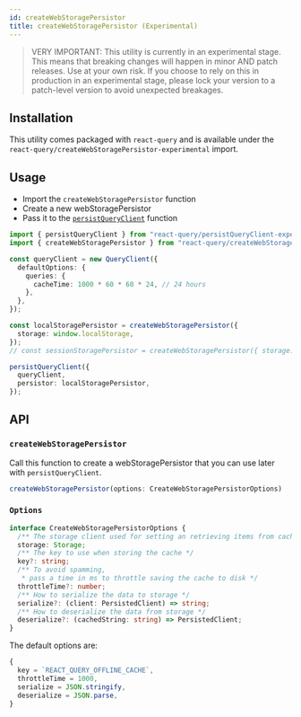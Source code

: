 ```yaml
---
id: createWebStoragePersistor
title: createWebStoragePersistor (Experimental)
---
```


> VERY IMPORTANT: This utility is currently in an experimental stage. This means that breaking changes will happen in minor AND patch releases. Use at your own risk. If you choose to rely on this in production in an experimental stage, please lock your version to a patch-level version to avoid unexpected breakages.

## Installation

This utility comes packaged with `react-query` and is available under the `react-query/createWebStoragePersistor-experimental` import.

## Usage

- Import the `createWebStoragePersistor` function
- Create a new webStoragePersistor
- Pass it to the [`persistQueryClient`](./persist-query-client.md) function

```ts
import { persistQueryClient } from "react-query/persistQueryClient-experimental";
import { createWebStoragePersistor } from "react-query/createWebStoragePersistor-experimental";

const queryClient = new QueryClient({
  defaultOptions: {
    queries: {
      cacheTime: 1000 * 60 * 60 * 24, // 24 hours
    },
  },
});

const localStoragePersistor = createWebStoragePersistor({
  storage: window.localStorage,
});
// const sessionStoragePersistor = createWebStoragePersistor({ storage: window.sessionStorage })

persistQueryClient({
  queryClient,
  persistor: localStoragePersistor,
});
```

## API

### `createWebStoragePersistor`

Call this function to create a webStoragePersistor that you can use later with `persistQueryClient`.

```js
createWebStoragePersistor(options: CreateWebStoragePersistorOptions)
```

### `Options`

```ts
interface CreateWebStoragePersistorOptions {
  /** The storage client used for setting an retrieving items from cache (window.localStorage or window.sessionStorage) */
  storage: Storage;
  /** The key to use when storing the cache */
  key?: string;
  /** To avoid spamming,
   * pass a time in ms to throttle saving the cache to disk */
  throttleTime?: number;
  /** How to serialize the data to storage */
  serialize?: (client: PersistedClient) => string;
  /** How to deserialize the data from storage */
  deserialize?: (cachedString: string) => PersistedClient;
}
```

The default options are:

```js
{
  key = `REACT_QUERY_OFFLINE_CACHE`,
  throttleTime = 1000,
  serialize = JSON.stringify,
  deserialize = JSON.parse,
}
```
